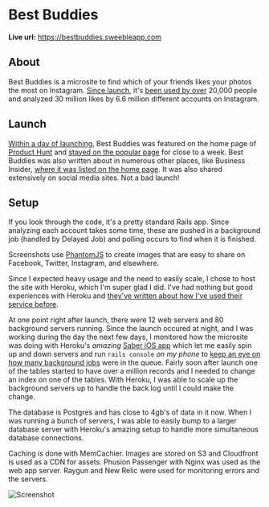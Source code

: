 # Best Buddies

**Live url:** https://bestbuddies.sweebleapp.com

## About

Best Buddies is a microsite to find which of your friends likes your photos the most on Instagram. [Since launch](https://www.producthunt.com/tech/best-buddies), it's [been used by over](https://twitter.com/TylerPearson/status/710349828295790593) 20,000 people and analyzed 30 million likes by 6.6 million different accounts on Instagram. 

## Launch

[Within a day of launching](https://www.dropbox.com/s/sknu4ov8h5vrdno/IMG_5817%202.PNG?dl=0), Best Buddies was featured on the home page of [Product Hunt](https://www.producthunt.com/tech/best-buddies) and [stayed on the popular page](https://www.dropbox.com/s/0im0lsx7oje9pi0/IMG_5835%202.PNG?dl=0) for close to a week. Best Buddies was also written about in numerous other places, like Business Insider, [where it was listed on the home page](https://www.dropbox.com/s/bbq1c6la2r6a4y3/IMG_5824.PNG?dl=0). It was also shared extensively on social media sites. Not a bad launch!

## Setup 

If you look through the code, it's a pretty standard Rails app. Since analyzing each account takes some time, these are pushed in a background job (handled by Delayed Job) and polling occurs to find when it is finished. 

Screenshots use [PhantomJS](http://phantomjs.org) to create images that are easy to share on Facebook, Twitter, Instagram, and elsewhere.

Since I expected heavy usage and the need to easily scale, I chose to host the site with Heroku, which I'm super glad I did. 
I've had nothing but good experiences with Heroku and [they've written about how I've used their service before](https://www.heroku.com/customers/sweeble).

At one point right after launch, there were 12 web servers and 80 background servers running. Since the launch occured at night, and I was working during the day the next few days, I monitored how the microsite was doing with Heroku's *amazing* [Saber iOS app](https://itunes.apple.com/us/app/saber-for-heroku/id991360311?mt=8) which let me easily spin up and down servers and run `rails console` *on my phone* to [keep an eye on how many background jobs](https://www.dropbox.com/s/fceqsag9nxaxct8/IMG_5836.PNG?dl=0) were in the queue. Fairly soon after launch one of the tables started to have over a million records and I needed to change an index on one of the tables. With Heroku, I was able to scale up the background servers up to handle the back log until I could make the change. 

The database is Postgres and has close to 4gb's of data in it now. When I was running a bunch of servers, I was able to easily bump to a larger database server with Heroku's amazing setup to handle more simultaneous database connections. 

Caching is done with MemCachier. Images are stored on S3 and Cloudfront is used as a CDN for assets. Phusion Passenger with Nginx was used as the web app server. Raygun and New Relic were used for monitoring errors and the servers.

![Screenshot](http://i.imgur.com/F9JHzsx.png)

